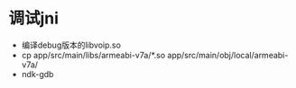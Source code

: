 # 调试jni
- 编译debug版本的libvoip.so
- cp app/src/main/libs/armeabi-v7a/*.so app/src/main/obj/local/armeabi-v7a/
- ndk-gdb
